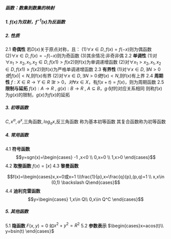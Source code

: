 ##### 函数：数集到数集的映射
##### 1. $f(x)$为双射，$f^{-1}(x)$为反函数
##### 2. 性质
2.1 **奇偶性**
若$D(x)$关于原点对称，且：
(1)$\forall x \in D,f(x)=f(-x)$则为偶函数
(2)$\forall x \in D,f(x)=-f(-x)$则为奇函数
(3)其余情况:非奇非偶
2.2 **单调性**
(1)对$\forall x_1 >x_2 ,x_1,x_2\in D,f(x1)>f(x2)$则f(x)为单调递增函数
(2)对$\forall x_1 >x_2 ,x_1,x_2\in D,f(x1) \ge f(x2)$则f(x)为严格单调递增函数
2.3 **有界性**
(1)对$\forall x \in D, \exists N>0使 |f(x)|<N,$则f(x)有界
(2)对$\forall x \in D, \exists N>0使 f(x)<N,$则f(x)有上界
2.4 **周期性**
$f:X \in R \rightarrow Y \in R$
$\exists t>0，对\forall x \in X$，有$f(x+t)=f(x)$，则为周期函数
2.5 **限制与延拓**
$f(x): A\rightarrow R$ , $g(x): B\rightarrow R$ , $A \subseteq B$，$g与f$的对应关系相同
则称$f(x)$为$g(x)$的限制，$g(x)$为$f(x)$的延拓
##### 3. 初等函数
$C,x^{\alpha},a^{x},$三角函数$,log_a{x},$反三角函数 称为基本初等函数
其复合函数称为初等函数
##### 4. 常用函数
4.1 **符号函数**
$$y=sgn(x)=\begin{cases} -1  ,x<0 \\ 0,x=0 \\ 1,x>0 \end{cases}$$
4.2 **取整函数** $f(x)=[x]$
4.3 **黎曼函数** 

$$f(x)=\begin{cases}x,x=0或x=1 \\\frac{1}{p},x=\frac{q}{p},(p,q)=1 \\ x,x\in (0,1) \backslash Q\end{cases}$$
4.4 **迪利克雷函数**
$$y=\begin{cases}  1,x\in Q\\ 0,x\in Q^C \end{cases}$$
##### 5. 其他函数
5.1 **隐函数** $F(x,y)=0$ 如$x^2+y^2=R^2$
5.2 **参数表示** $\begin{cases}x=acos(t)\\ y=bsin(t) \end{cases}$